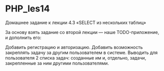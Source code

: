 # PHP_les14
Домашнее задание к лекции 4.3 «SELECT из нескольких таблиц»

За основу взять задание со второй лекции — наше TODO-приложение, и дополнить его:

Добавить регистрацию и авторизацию.
Добавить возможность закреплять задачу за другим пользователем в системе.
Выводить для пользователя 2 списка задач: созданные им и, отдельно, задачи, закрепленные за ним другими пользователями.
